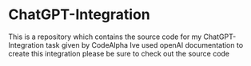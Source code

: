 # ChatGPT-Integration

This is a repository which contains the source code for my ChatGPT-Integration task given by CodeAlpha
Ive used openAI documentation to create this integration
please be sure to check out the source code
